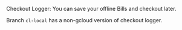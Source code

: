 Checkout Logger:
	You can save your offline Bills and checkout later.

Branch `cl-local` has a non-gcloud version of checkout logger.